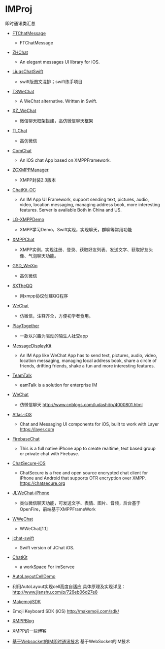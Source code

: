 # IMProj
即时通讯类汇总

- [FTChatMessage](https://github.com/liufengting/FTChatMessage)
  * FTChatMessage

- [ZHChat](https://github.com/zhuozhuo/ZHChat)
  * An elegant messages UI library for iOS.

- [LiuqsChatSwift](https://github.com/LMMIsGood/LiuqsChatSwift)
  * swift版图文混排；swift练手项目

- [TSWeChat](https://github.com/hilen/TSWeChat)
  * A WeChat alternative. Written in Swift.
  
- [XZ_WeChat](https://github.com/corderguo/XZ_WeChat)
  * 微信聊天框架搭建，高仿微信聊天框架
  
- [TLChat](https://github.com/tbl00c/TLChat)
  * 高仿微信
  
- [ComChat](https://github.com/SummonY/ComChat)
  * An iOS chat App based on XMPPFramework.
  
- [ZCXMPPManager](https://github.com/149393437/ZCXMPPManager)
  * XMPP封装2.3版本
  
- [ChatKit-OC](https://github.com/leancloud/ChatKit-OC)
  * An IM App UI Framework, support sending text, pictures, audio, video, location messaging, managing address book, more interesting features. Server is available Both in China and US.
  
- [LG-XMPPDemo](https://github.com/Jamie-Ling-iOS/LG-XMPPDemo)
  * XMPP学习Demo，Swift实现，实现聊天，群聊等常用功能
  
- [XMPPChat](https://github.com/cnbin/XMPPChat)
  * XMPP实例，实现注册、登录、获取好友列表、发送文字、获取好友头像、气泡聊天功能。
  
- [GSD_WeiXin](https://github.com/gsdios/GSD_WeiXin)
  * 高仿微信
  
- [SXTheQQ](https://github.com/dsxNiubility/SXTheQQ)
  * 用xmpp协议创建QQ程序
  
- [WeChat](https://github.com/Seanwong933/WeChat)
  * 仿微信，注释齐全，方便初学者食用。
  
- [PlayTogether](https://github.com/Chenantao/PlayTogether)
  * 一款以兴趣为驱动的陌生人社交app
  
- [MessageDisplayKit](https://github.com/xhzengAIB/MessageDisplayKit)
  * An IM App like WeChat App has to send text, pictures, audio, video, location messaging, managing local address book, share a circle of friends, drifting friends, shake a fun and more interesting features.
  
- [TeamTalk](https://github.com/mogujie/TeamTalk)
  * eamTalk is a solution for enterprise IM
  
- [WeChat](https://github.com/lizelu/WeChat)
  * 仿微信聊天 http://www.cnblogs.com/ludashi/p/4000801.html
  
- [Atlas-iOS](https://github.com/layerhq/Atlas-iOS)
  * Chat and Messaging UI components for iOS, built to work with Layer https://layer.com
  
- [FirebaseChat](https://github.com/relatedcode/FirebaseChat)
  * This is a full native iPhone app to create realtime, text based group or private chat with Firebase.
  
- [ChatSecure-iOS](https://github.com/ChatSecure/ChatSecure-iOS)
  * ChatSecure is a free and open source encrypted chat client for iPhone and Android that supports OTR encryption over XMPP. https://chatsecure.org
  
- [JLWeChat-iPhone](https://github.com/jimneylee/JLWeChat-iPhone)
  * 类似微信聊天功能，可发送文字、表情、图片、音频，后台基于OpenFire，前端基于XMPPFrameWork
  
- [WWeChat](https://github.com/Wzxhaha/WWeChat)
  * WWeChat[1.1] 
  
- [jchat-swift](https://github.com/jpush/jchat-swift)
  * Swift version of JChat iOS.
  
- [ChatKit](https://github.com/dormitory219/ChatKit)
  * a workSpace For imServce
  
- [AutoLayoutCellDemo](https://github.com/rasping/AutoLayoutCellDemo)
 * 利用AutoLayout实现cell高度自适应,具体原理及实现详见：http://www.jianshu.com/p/726eb06d27e8
  
  
- [MakemojiSDK](https://github.com/makemoji/MakemojiSDK)
 * Emoji Keyboard SDK (iOS) http://makemoji.com/sdk/
 
- [XMPPBlog](https://github.com/winterSleep/XMPPBlog)
 * XMPP的一些博客
- [基于Websocket的IM即时通讯技术](https://github.com/ChenYilong/iOSBlog/tree/master/Tips/基于Websocket的IM即时通讯技术)
 基于WebSocket的IM技术 
